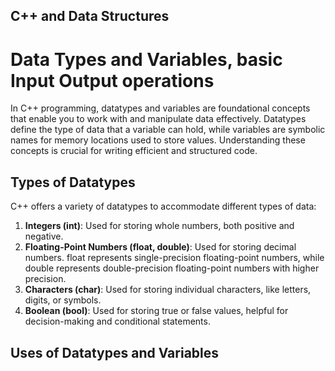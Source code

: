 ## C++ and Data Structures 
# Data Types and Variables, basic Input Output operations

In C++ programming, datatypes and variables are foundational concepts that enable you to work with and manipulate data effectively. Datatypes define the type of data that a variable can hold, while variables are symbolic names for memory locations used to store values. Understanding these concepts is crucial for writing efficient and structured code.

## Types of Datatypes
C++ offers a variety of datatypes to accommodate different types of data:

1. **Integers (int)**: Used for storing whole numbers, both positive and negative.
1. **Floating-Point Numbers (float, double)**: Used for storing decimal numbers. float represents single-precision floating-point numbers, while double represents double-precision floating-point numbers with higher precision.
1. **Characters (char)**: Used for storing individual characters, like letters, digits, or symbols.
1. **Boolean (bool)**: Used for storing true or false values, helpful for decision-making and conditional statements.

## Uses of Datatypes and Variables
